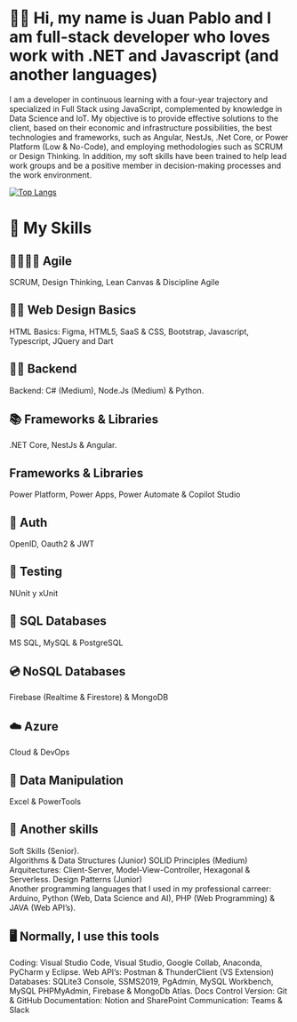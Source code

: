 # 👋✨ Hi, my name is Juan Pablo and I am full-stack developer who loves work with .NET and Javascript (and another languages)

I am a developer in continuous learning with a four-year trajectory and specialized in Full Stack using JavaScript, complemented by knowledge in Data Science and IoT. My objective is to provide effective solutions to the client, based on their economic and infrastructure possibilities, the best technologies and frameworks, such as Angular, NestJs, .Net Core, or Power Platform (Low & No-Code), and employing methodologies such as SCRUM or Design Thinking. In addition, my soft skills have been trained to help lead work groups and be a positive member in decision-making processes and the work environment.

[![Top Langs](https://github-readme-stats.vercel.app/api/top-langs/?username=JuanpaCortez93&layout=compact)](https://github.com/anuraghazra/github-readme-stats)

# 💪 My Skills 
## 📅🧑🏽‍💼 Agile
SCRUM, Design Thinking, Lean Canvas & Discipline Agile

## 📱🎨 Web Design Basics
HTML Basics: Figma, HTML5, SaaS & CSS, Bootstrap, Javascript, Typescript, JQuery and Dart

## 🤔🧠 Backend
Backend: C# (Medium), Node.Js (Medium) & Python.

## 📚 Frameworks & Libraries 
.NET Core, NestJs & Angular.

##  Frameworks & Libraries
Power Platform, Power Apps, Power Automate & Copilot Studio

## 🔐 Auth
OpenID, Oauth2 & JWT

## 🧪 Testing
NUnit y xUnit

## 💽 SQL Databases
MS SQL, MySQL & PostgreSQL 

## 💿 NoSQL Databases
Firebase (Realtime & Firestore) & MongoDB 

## ☁️ Azure
Cloud & DevOps

## 📝 Data Manipulation
Excel & PowerTools

## 🌱 Another skills
Soft Skills (Senior).
</br>
Algorithms & Data Structures (Junior)
SOLID Principles (Medium)
Arquitectures: Client-Server, Model-View-Controller, Hexagonal & Serverless. 
Design Patterns (Junior)
</br>
Another programming languages that I used in my professional carreer: Arduino, Python (Web, Data Science and AI), PHP (Web Programming) & JAVA (Web API’s).

## 🖥️ Normally, I use this tools
Coding: Visual Studio Code, Visual Studio, Google Collab, Anaconda, PyCharm y Eclipse.
Web API’s: Postman & ThunderClient (VS Extension)
Databases: SQLite3 Console, SSMS2019, PgAdmin, MySQL Workbench, MySQL PHPMyAdmin, Firebase & MongoDb Atlas.
Docs Control Version: Git & GitHub
Documentation:  Notion and SharePoint
Communication: Teams & Slack
